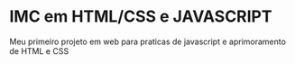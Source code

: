 # IMC em HTML/CSS e JAVASCRIPT

<p>Meu primeiro projeto em web para praticas de javascript e aprimoramento de HTML e CSS</p>
